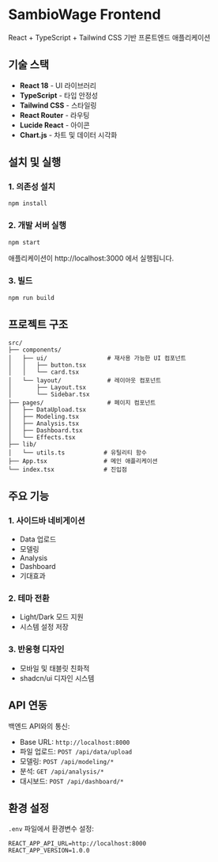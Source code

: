 # SambioWage Frontend

React + TypeScript + Tailwind CSS 기반 프론트엔드 애플리케이션

## 기술 스택

- **React 18** - UI 라이브러리
- **TypeScript** - 타입 안정성
- **Tailwind CSS** - 스타일링
- **React Router** - 라우팅
- **Lucide React** - 아이콘
- **Chart.js** - 차트 및 데이터 시각화

## 설치 및 실행

### 1. 의존성 설치
```bash
npm install
```

### 2. 개발 서버 실행
```bash
npm start
```

애플리케이션이 http://localhost:3000 에서 실행됩니다.

### 3. 빌드
```bash
npm run build
```

## 프로젝트 구조

```
src/
├── components/
│   ├── ui/                 # 재사용 가능한 UI 컴포넌트
│   │   ├── button.tsx
│   │   └── card.tsx
│   └── layout/             # 레이아웃 컴포넌트
│       ├── Layout.tsx
│       └── Sidebar.tsx
├── pages/                  # 페이지 컴포넌트
│   ├── DataUpload.tsx
│   ├── Modeling.tsx
│   ├── Analysis.tsx
│   ├── Dashboard.tsx
│   └── Effects.tsx
├── lib/
│   └── utils.ts           # 유틸리티 함수
├── App.tsx                # 메인 애플리케이션
└── index.tsx              # 진입점
```

## 주요 기능

### 1. 사이드바 네비게이션
- Data 업로드
- 모델링
- Analysis
- Dashboard
- 기대효과

### 2. 테마 전환
- Light/Dark 모드 지원
- 시스템 설정 저장

### 3. 반응형 디자인
- 모바일 및 태블릿 친화적
- shadcn/ui 디자인 시스템

## API 연동

백엔드 API와의 통신:
- Base URL: `http://localhost:8000`
- 파일 업로드: `POST /api/data/upload`
- 모델링: `POST /api/modeling/*`
- 분석: `GET /api/analysis/*`
- 대시보드: `POST /api/dashboard/*`

## 환경 설정

`.env` 파일에서 환경변수 설정:

```env
REACT_APP_API_URL=http://localhost:8000
REACT_APP_VERSION=1.0.0
```